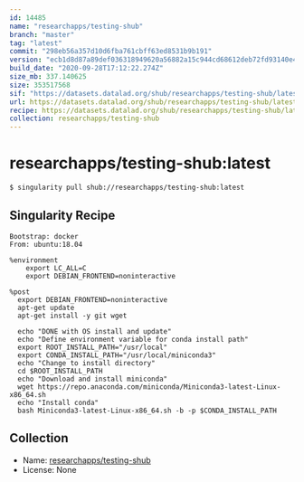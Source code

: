 ```yaml
---
id: 14485
name: "researchapps/testing-shub"
branch: "master"
tag: "latest"
commit: "298eb56a357d10d6fba761cbff63ed8531b9b191"
version: "ecb1d8d87a89def036318949620a56882a15c944cd68612deb72fd93140e4246"
build_date: "2020-09-28T17:12:22.274Z"
size_mb: 337.140625
size: 353517568
sif: "https://datasets.datalad.org/shub/researchapps/testing-shub/latest/2020-09-28-298eb56a-ecb1d8d8/ecb1d8d87a89def036318949620a56882a15c944cd68612deb72fd93140e4246.sif"
url: https://datasets.datalad.org/shub/researchapps/testing-shub/latest/2020-09-28-298eb56a-ecb1d8d8/
recipe: https://datasets.datalad.org/shub/researchapps/testing-shub/latest/2020-09-28-298eb56a-ecb1d8d8/Singularity
collection: researchapps/testing-shub
---
```


# researchapps/testing-shub:latest

```bash
$ singularity pull shub://researchapps/testing-shub:latest
```

## Singularity Recipe

```singularity
Bootstrap: docker
From: ubuntu:18.04

%environment
    export LC_ALL=C
    export DEBIAN_FRONTEND=noninteractive

%post
  export DEBIAN_FRONTEND=noninteractive
  apt-get update
  apt-get install -y git wget

  echo "DONE with OS install and update"
  echo "Define environment variable for conda install path"
  export ROOT_INSTALL_PATH="/usr/local"
  export CONDA_INSTALL_PATH="/usr/local/miniconda3"
  echo "Change to install directory"
  cd $ROOT_INSTALL_PATH
  echo "Download and install miniconda"
  wget https://repo.anaconda.com/miniconda/Miniconda3-latest-Linux-x86_64.sh
  echo "Install conda"
  bash Miniconda3-latest-Linux-x86_64.sh -b -p $CONDA_INSTALL_PATH
```

## Collection

 - Name: [researchapps/testing-shub](https://github.com/researchapps/testing-shub)
 - License: None

